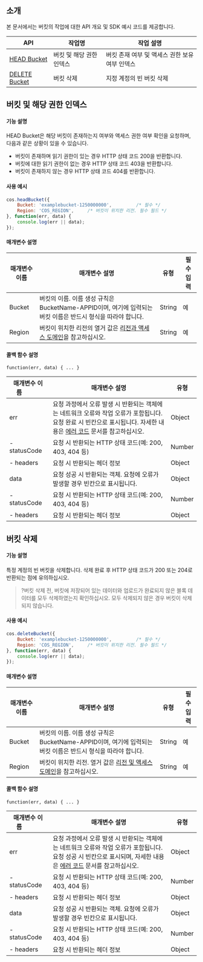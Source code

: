 ## 소개

본 문서에서는 버킷의 작업에 대한 API 개요 및 SDK 예시 코드를 제공합니다.


| API                                                          | 작업명             | 작업 설명                           |
| ------------------------------------------------------------ | ------------------ | ---------------------------------- |
| [HEAD Bucket](https://intl.cloud.tencent.com/document/product/436/7735) | 버킷 및 해당 권한 인덱스 | 버킷 존재 여부 및 액세스 권한 보유 여부 인덱스 |
| [DELETE Bucket](https://intl.cloud.tencent.com/document/product/436/7732) | 버킷 삭제         | 지정 계정의 빈 버킷 삭제           |



## 버킷 및 해당 권한 인덱스

#### 기능 설명

HEAD Bucket은 해당 버킷이 존재하는지 여부와 액세스 권한 여부 확인을 요청하며, 다음과 같은 상황이 있을 수 있습니다.

- 버킷이 존재하며 읽기 권한이 있는 경우 HTTP 상태 코드 200을 반환합니다.
- 버킷에 대한 읽기 권한이 없는 경우 HTTP 상태 코드 403을 반환합니다.
- 버킷이 존재하지 않는 경우 HTTP 상태 코드 404를 반환합니다.

#### 사용 예시

[//]: # (.cssg-snippet-head-bucket)
```js
cos.headBucket({
    Bucket: 'examplebucket-1250000000',         /* 필수 */
    Region: 'COS_REGION',     /* 버킷이 위치한 리전. 필수 필드 */
}, function(err, data) {
    console.log(err || data);
});
```

#### 매개변수 설명

| 매개변수 이름    | 매개변수 설명                                                     | 유형   | 필수 입력 |
| ------ | ------------------------------------------------------------ | ------ | ---- |
| Bucket  | 버킷의 이름. 이름 생성 규칙은 BucketName-APPID이며, 여기에 입력되는 버킷 이름은 반드시 형식을 따라야 합니다. | String  | 예   |
| Region       | 버킷이 위치한 리전의 열거 값은 [리전과 액세스 도메인](https://intl.cloud.tencent.com/document/product/436/6224)을 참고하십시오. | String | 예   |

#### 콜백 함수 설명

```
function(err, data) { ... }
```

| 매개변수 이름&nbsp;&nbsp;&nbsp;&nbsp;&nbsp;&nbsp;&nbsp;&nbsp;&nbsp;&nbsp;&nbsp; | 매개변수 설명                                                     | 유형   |
| ------------------------------------------------------------ | ------------------------------------------------------------ | ------ |
| err                                                          | 요청 과정에서 오류 발생 시 반환되는 객체에는 네트워크 오류와 작업 오류가 포함됩니다. 요청 완료 시 빈칸으로 표시됩니다. 자세한 내용은 [에러 코드](https://intl.cloud.tencent.com/document/product/436/7730) 문서를 참고하십시오. | Object      |
| - statusCode                                                 | 요청 시 반환되는 HTTP 상태 코드(예: 200, 403, 404 등)                  | Number      |
| - headers                                                    | 요청 시 반환되는 헤더 정보                                           | Object      |
| data                                                         | 요청 성공 시 반환되는 객체. 요청에 오류가 발생할 경우 빈칸으로 표시됩니다.               | Object      |
| - statusCode                                                 | 요청 시 반환되는 HTTP 상태 코드(예: 200, 403, 404 등)                  | Number      |
| - headers                                                    | 요청 시 반환되는 헤더 정보                                           | Object      |

## 버킷 삭제

#### 기능 설명

특정 계정의 빈 버킷을 삭제합니다. 삭제 완료 후 HTTP 상태 코드가 200 또는 204로 반환되는 점에 유의하십시오.

> ?버킷 삭제 전, 버킷에 저장되어 있는 데이터와 업로드가 완료되지 않은 블록 데이터를 모두 삭제하였는지 확인하십시오. 모두 삭제되지 않은 경우 버킷이 삭제되지 않습니다.

#### 사용 예시

[//]: # (.cssg-snippet-delete-bucket)
```js
cos.deleteBucket({
    Bucket: 'examplebucket-1250000000',         /* 필수 */
    Region: 'COS_REGION',     /* 버킷이 위치한 리전. 필수 필드 */
}, function(err, data) {
    console.log(err || data);
});
```

#### 매개변수 설명

| 매개변수 이름    | 매개변수 설명                                                     | 유형   | 필수 입력 |
| ------ | ------------------------------------------------------------ | ------ | ---- |
| Bucket  | 버킷의 이름. 이름 생성 규칙은 BucketName-APPID이며, 여기에 입력되는 버킷 이름은 반드시 형식을 따라야 합니다. | String  | 예   |
| Region                 | 버킷이 위치한 리전. 열거 값은 [리전 및 액세스 도메인](https://intl.cloud.tencent.com/document/product/436/6224)을 참고하십시오. | String   | 예   |

#### 콜백 함수 설명

```
function(err, data) { ... }
```

| 매개변수 이름&nbsp;&nbsp;&nbsp;&nbsp;&nbsp;&nbsp;&nbsp;&nbsp;&nbsp;&nbsp;&nbsp; | 매개변수 설명                                                     | 유형   |
| ------------------------------------------------------------ | ------------------------------------------------------------ | ------ |
| err            | 요청 과정에서 오류 발생 시 반환되는 객체에는 네트워크 오류와 작업 오류가 포함됩니다. 요청 성공 시 빈칸으로 표시되며, 자세한 내용은 [에러 코드](https://intl.cloud.tencent.com/document/product/436/7730) 문서를 참고하십시오. | Object |
| - statusCode                                                 | 요청 시 반환되는 HTTP 상태 코드(예: 200, 403, 404 등)                  | Number      |
| - headers                                                    | 요청 시 반환되는 헤더 정보                                           | Object  |
| data                                                         | 요청 성공 시 반환되는 객체. 요청에 오류가 발생할 경우 빈칸으로 표시됩니다.               | Object      |
| - statusCode                                                 | 요청 시 반환되는 HTTP 상태 코드(예: 200, 403, 404 등)                  | Number      |
| - headers                                                    | 요청 시 반환되는 헤더 정보                                           | Object  |

